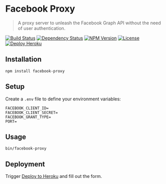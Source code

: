 Facebook Proxy
==============

> A proxy server to unleash the Facebook Graph API without the need of user authentication.

[![Build Status](https://img.shields.io/travis/redaxmedia/facebook-proxy.svg)](https://travis-ci.org/redaxmedia/facebook-proxy)
[![Dependency Status](https://dependencyci.com/github/redaxmedia/facebook-proxy/badge)](https://dependencyci.com/github/redaxmedia/facebook-proxy)
[![NPM Version](https://img.shields.io/npm/v/facebook-proxy.svg)](https://npmjs.com/package/facebook-proxy)
[![License](https://img.shields.io/npm/l/facebook-proxy.svg)](https://npmjs.com/package/facebook-proxy)
[![Deploy Heroku](https://img.shields.io/badge/deploy-heroku-7056bf.svg)](https://heroku.com/deploy?template=https://github.com/redaxmedia/facebook-proxy)


Installation
------------

```
npm install facebook-proxy
```


Setup
-----

Create a `.env` file to define your environment variables:

```
FACEBOOK_CLIENT_ID=
FACEBOOK_CLIENT_SECRET=
FACEBOOK_GRANT_TYPE=
PORT=
```


Usage
-----

```
bin/facebook-proxy
```


Deployment
----------

Trigger [Deploy to Heroku](https://heroku.com/deploy?template=https://github.com/redaxmedia/facebook-proxy) and fill out the form.
